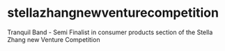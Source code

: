 # stellazhangnewventurecompetition

Tranquil Band - Semi Finalist in consumer products section of the Stella Zhang new Venture Competition
